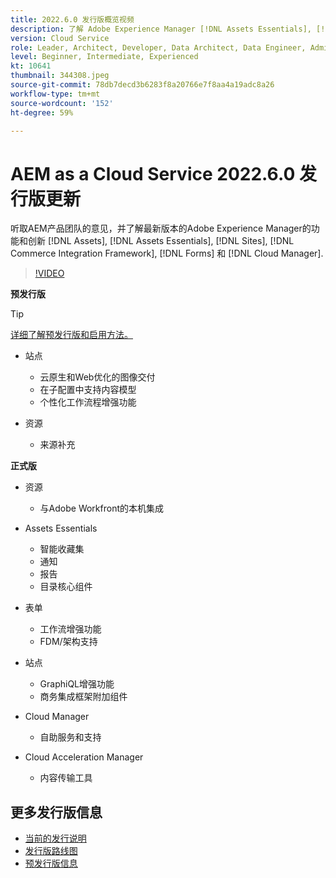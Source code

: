 ```yaml
---
title: 2022.6.0 发行版概览视频
description: 了解 Adobe Experience Manager [!DNL Assets Essentials], [!DNL Sites], [!DNL Screens], [!DNL Forms] 和 [!DNL Cloud Foundation] 的 2022-6-0 发行版的最新功能和创新。
version: Cloud Service
role: Leader, Architect, Developer, Data Architect, Data Engineer, Admin, User
level: Beginner, Intermediate, Experienced
kt: 10641
thumbnail: 344308.jpeg
source-git-commit: 78db7decd3b6283f8a20766e7f8aa4a19adc8a26
workflow-type: tm+mt
source-wordcount: '152'
ht-degree: 59%

---
```



# AEM as a Cloud Service 2022.6.0 发行版更新

听取AEM产品团队的意见，并了解最新版本的Adobe Experience Manager的功能和创新 [!DNL Assets], [!DNL Assets Essentials], [!DNL Sites], [!DNL Commerce Integration Framework], [!DNL Forms] 和 [!DNL Cloud Manager].

>[!VIDEO](https://video.tv.adobe.com/v/344308/?quality=12&learn=on)

**预发行版**

>[!TIP]
>
>[详细了解预发行版和启用方法。](https://experienceleague.adobe.com/docs/experience-manager-cloud-service/content/release-notes/prerelease.html)

* 站点
   * 云原生和Web优化的图像交付
   * 在子配置中支持内容模型
   * 个性化工作流程增强功能

* 资源
   * 来源补充

**正式版**

* 资源
   * 与Adobe Workfront的本机集成

* Assets Essentials
   * 智能收藏集
   * 通知
   * 报告
   * 目录核心组件

* 表单
   * 工作流增强功能
   * FDM/架构支持

* 站点
   * GraphiQL增强功能
   * 商务集成框架附加组件

* Cloud Manager
   * 自助服务和支持

* Cloud Acceleration Manager
   * 内容传输工具

<!--- Have questions about the release?  Discuss the release in [Experience League Communities](https://adobe.ly/3NDPR8Y). --->

## 更多发行版信息

* [当前的发行说明](https://experienceleague.adobe.com/docs/experience-manager-cloud-service/content/release-notes/home.html)
* [发行版路线图](https://experienceleague.adobe.com/docs/experience-manager-release-information/aem-release-updates/update-releases-roadmap.html)
* [预发行版信息](https://experienceleague.adobe.com/docs/experience-manager-cloud-service/content/release-notes/prerelease.html)
